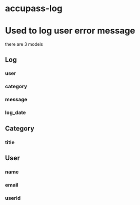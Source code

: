 accupass-log
============
# Used to log user error message

there are 3 models

## Log

### user
### category
### message
### log_date

## Category

### title

## User

### name
### email
### userid
